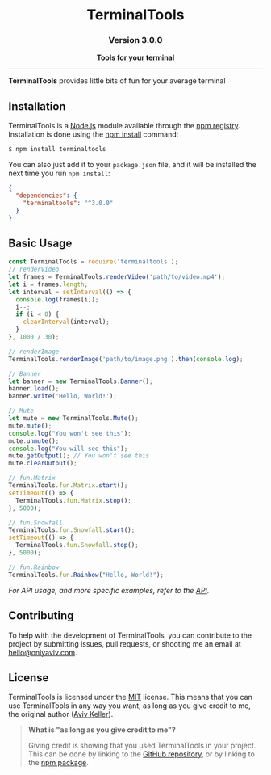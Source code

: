 <div align="center">

# TerminalTools

### Version 3.0.0

**Tools for your terminal**

</div>

---

**TerminalTools** provides little bits of fun for your average terminal

## Installation

TerminalTools is a [Node.js](https://nodejs.org/en/) module available through the [npm registry](https://www.npmjs.com/). Installation is done using the [npm install](https://docs.npmjs.com/getting-started/installing-npm-packages-locally) command:

```bash
$ npm install terminaltools
```

You can also just add it to your `package.json` file, and it will be installed the next time you run `npm install`:

```json
{
  "dependencies": {
    "terminaltools": "^3.0.0"
  }
}
```

## Basic Usage
```js
const TerminalTools = require('terminaltools');
// renderVideo
let frames = TerminalTools.renderVideo('path/to/video.mp4');
let i = frames.length;
let interval = setInterval(() => {
  console.log(frames[i]);
  i--;
  if (i < 0) {
    clearInterval(interval);
  }
}, 1000 / 30);

// renderImage
TerminalTools.renderImage('path/to/image.png').then(console.log);

// Banner
let banner = new TerminalTools.Banner();
banner.load();
banner.write('Hello, World!');

// Mute
let mute = new TerminalTools.Mute();
mute.mute();
console.log("You won't see this");
mute.unmute();
console.log("You will see this");
mute.getOutput(); // You won't see this
mute.clearOutput();

// fun.Matrix
TerminalTools.fun.Matrix.start();
setTimeout(() => {
  TerminalTools.fun.Matrix.stop();
}, 5000);

// fun.Snowfall
TerminalTools.fun.Snowfall.start();
setTimeout(() => {
  TerminalTools.fun.Snowfall.stop();
}, 5000);

// fun.Rainbow
TerminalTools.fun.Rainbow("Hello, World!");
```

_For API usage, and more specific examples, refer to the [API](https://tt.js.org)._

## Contributing

To help with the development of TerminalTools, you can contribute to the project by submitting issues, pull requests, or shooting me an email at [hello@onlyaviv.com](mailto:hello@onlyaviv.com).

## License

TerminalTools is licensed under the [MIT](https://choosealicense.com/licenses/mit/) license. This means that you can use TerminalTools in any way you want, as long as you give credit to me, the original author ([Aviv Keller](https://onlyaviv.com)).

> **What is "as long as you give credit to me"?**
>
> Giving credit is showing that you used TerminalTools in your project. This can be done by linking to the [GitHub repository](https://github.com/OnlyAviv/terminaltools), or by linking to the [npm package](https://www.npmjs.com/package/terminaltools).
